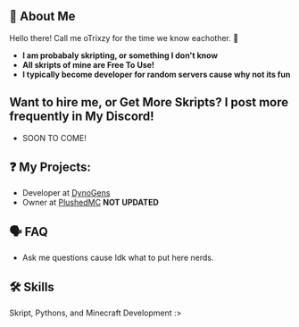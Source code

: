 ## 🚀 About Me

Hello there! Call me oTrixzy for the time we know eachother. 👋


- **I am probabaly skripting, or something I don't know**
- **All skripts of mine are Free To Use!**
- **I typically become developer for random servers cause why not its fun**

## Want to hire me, or Get More Skripts? I post more frequently in My Discord!

- SOON TO COME!
  
## ❓ My Projects:

- Developer at [DynoGens](https://discord.gg/x7VsSFFh7w)
- Owner at [PlushedMC](https://discord.gg/87P3STS8E4) **NOT UPDATED**

## 🗣 FAQ

- Ask me questions cause Idk what to put here nerds.
## 🛠 Skills
Skript, Pythons, and Minecraft Development :>
